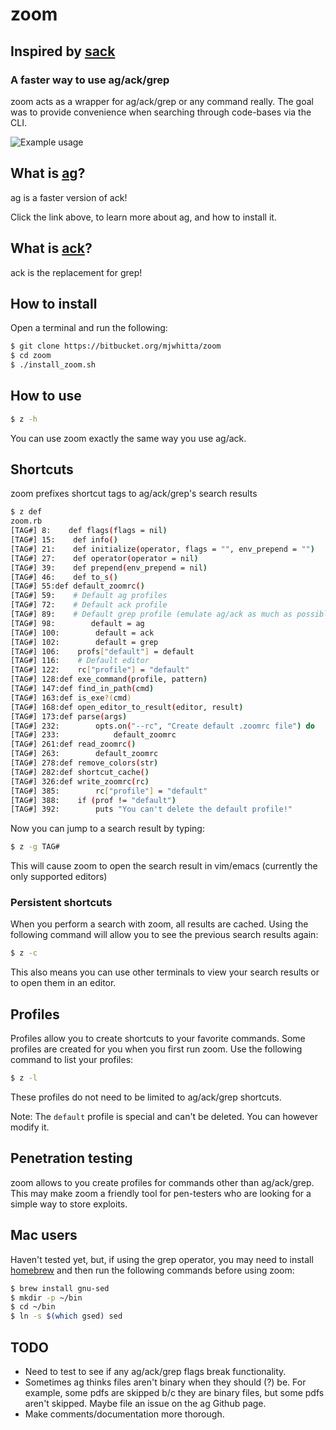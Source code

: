 # zoom

## Inspired by [sack](https://github.com/sampson-chen/sack)

### A faster way to use ag/ack/grep

zoom acts as a wrapper for ag/ack/grep or any command really. The goal
was to provide convenience when searching through code-bases via the
CLI.

![Example usage](https://bitbucket.org/mjwhitta/zoom/raw/master/zoom.gif)

## What is [ag](https://github.com/ggreer/the_silver_searcher)?

ag is a faster version of ack!

Click the link above, to learn more about ag, and how to install it.

## What is [ack](http://betterthangrep.com)?

ack is the replacement for grep!

## How to install

Open a terminal and run the following:

```bash
$ git clone https://bitbucket.org/mjwhitta/zoom
$ cd zoom
$ ./install_zoom.sh
```

## How to use

```bash
$ z -h
```

You can use zoom exactly the same way you use ag/ack.

## Shortcuts

zoom prefixes shortcut tags to ag/ack/grep's search results

```bash
$ z def
zoom.rb
[TAG#] 8:    def flags(flags = nil)
[TAG#] 15:    def info()
[TAG#] 21:    def initialize(operator, flags = "", env_prepend = "")
[TAG#] 27:    def operator(operator = nil)
[TAG#] 39:    def prepend(env_prepend = nil)
[TAG#] 46:    def to_s()
[TAG#] 55:def default_zoomrc()
[TAG#] 59:    # Default ag profiles
[TAG#] 72:    # Default ack profile
[TAG#] 89:    # Default grep profile (emulate ag/ack as much as possible)
[TAG#] 98:        default = ag
[TAG#] 100:        default = ack
[TAG#] 102:        default = grep
[TAG#] 106:    profs["default"] = default
[TAG#] 116:    # Default editor
[TAG#] 122:    rc["profile"] = "default"
[TAG#] 128:def exe_command(profile, pattern)
[TAG#] 147:def find_in_path(cmd)
[TAG#] 163:def is_exe?(cmd)
[TAG#] 168:def open_editor_to_result(editor, result)
[TAG#] 173:def parse(args)
[TAG#] 232:        opts.on("--rc", "Create default .zoomrc file") do
[TAG#] 233:            default_zoomrc
[TAG#] 261:def read_zoomrc()
[TAG#] 263:        default_zoomrc
[TAG#] 278:def remove_colors(str)
[TAG#] 282:def shortcut_cache()
[TAG#] 326:def write_zoomrc(rc)
[TAG#] 385:        rc["profile"] = "default"
[TAG#] 388:    if (prof != "default")
[TAG#] 392:        puts "You can't delete the default profile!"
```

Now you can jump to a search result by typing:

```bash
$ z -g TAG#
```

This will cause zoom to open the search result in vim/emacs (currently
the only supported editors)

### Persistent shortcuts

When you perform a search with zoom, all results are cached. Using the
following command will allow you to see the previous search results
again:

```bash
$ z -c
```

This also means you can use other terminals to view your search
results or to open them in an editor.

## Profiles

Profiles allow you to create shortcuts to your favorite commands. Some
profiles are created for you when you first run zoom. Use the
following command to list your profiles:

```bash
$ z -l
```

These profiles do not need to be limited to ag/ack/grep shortcuts.

Note: The `default` profile is special and can't be deleted. You can
however modify it.

## Penetration testing

zoom allows to you create profiles for commands other than
ag/ack/grep. This may make zoom a friendly tool for pen-testers who
are looking for a simple way to store exploits.

## Mac users

Haven't tested yet, but, if using the grep operator, you may need to
install [homebrew](http://brew.sh) and then run the following commands
before using zoom:

```bash
$ brew install gnu-sed
$ mkdir -p ~/bin
$ cd ~/bin
$ ln -s $(which gsed) sed
```

## TODO

 - Need to test to see if any ag/ack/grep flags break functionality.
 - Sometimes ag thinks files aren't binary when they should (?) be.
   For example, some pdfs are skipped b/c they are binary files, but
   some pdfs aren't skipped. Maybe file an issue on the ag Github
   page.
 - Make comments/documentation more thorough.
